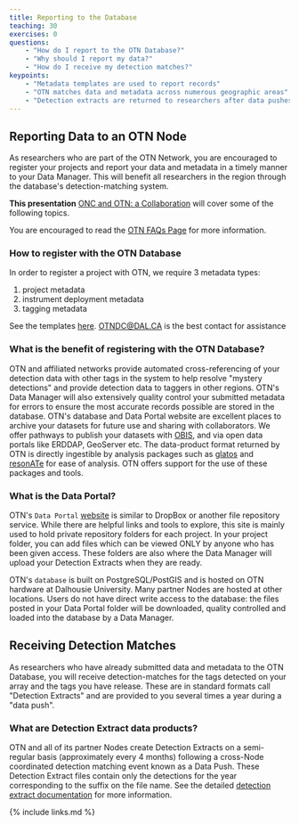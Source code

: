 ```yaml
---
title: Reporting to the Database
teaching: 30
exercises: 0
questions:
    - "How do I report to the OTN Database?"
    - "Why should I report my data?"
    - "How do I receive my detection matches?"
keypoints:
    - "Metadata templates are used to report records"
    - "OTN matches data and metadata across numerous geographic areas"
    - "Detection extracts are returned to researchers after data pushes"
---
```

## Reporting Data to an OTN Node

As researchers who are part of the OTN Network, you are encouraged to register your projects and report your data and metadata in a timely manner to your Data Manager. This will benefit all researchers in the region through the database's detection-matching system.

**This presentation** [ONC and OTN: a Collaboration](../files/ONC_workshop_2022_04.pptx) will cover some of the following topics.

You are encouraged to read the [OTN FAQs Page](https://members.oceantrack.org/faq) for more information.

### How to register with the OTN Database

In order to register a project with OTN, we require 3 metadata types:
1. project metadata
2. instrument deployment metadata
3. tagging metadata

See the templates [here](https://members.oceantrack.org/data/data-collection).  OTNDC@DAL.CA is the best contact for assistance

### What is the benefit of registering with the OTN Database?

OTN and affiliated networks provide automated cross-referencing of your detection data with other tags in the system to help resolve "mystery detections" and provide detection data to taggers in other regions. OTN's Data Manager will also extensively quality control your submitted metadata for errors to ensure the most accurate records possible are stored in the database. OTN's database and Data Portal website are excellent places to archive your datasets for future use and sharing with collaborators. We offer pathways to publish your datasets with [OBIS](https://obis.org/), and via open data portals like ERDDAP, GeoServer etc. The data-product format returned by OTN is directly ingestible by analysis packages such as [glatos](https://github.com/ocean-tracking-network/glatos) and [resonATe](https://gitlab.oceantrack.org/otndc/resonate) for ease of analysis. OTN offers support for the use of these packages and tools.

### What is the Data Portal?

OTN's `Data Portal` [website](https://members.oceantrack.org) is similar to DropBox or another file repository service. While there are helpful links and tools to explore, this site is mainly used to hold private repository folders for each project. In your project folder, you can add files which can be viewed ONLY by anyone who has been given access. These folders are also where the Data Manager will upload your Detection Extracts when they are ready.

OTN's `database` is built on PostgreSQL/PostGIS and is hosted on OTN hardware at Dalhousie University. Many partner Nodes are hosted at other locations. Users do not have direct write access to the database: the files posted in your Data Portal folder will be downloaded, quality controlled and loaded into the database by a Data Manager.


## Receiving Detection Matches

As researchers who have already submitted data and metadata to the OTN Database, you will receive detection-matches for the tags detected on your array and the tags you have release. These are in standard formats call "Detection Extracts" and are provided to you several times a year during a "data push".

### What are Detection Extract data products?

OTN and all of its partner Nodes create Detection Extracts on a semi-regular basis (approximately every 4 months) following a cross-Node coordinated detection matching event known as a Data Push. These Detection Extract files contain only the detections for the year corresponding to the suffix on the file name. See the detailed [detection extract documentation](https://members.oceantrack.org/data/otn-detection-extract-documentation-matched-to-animals) for more information.

{% include links.md %}
